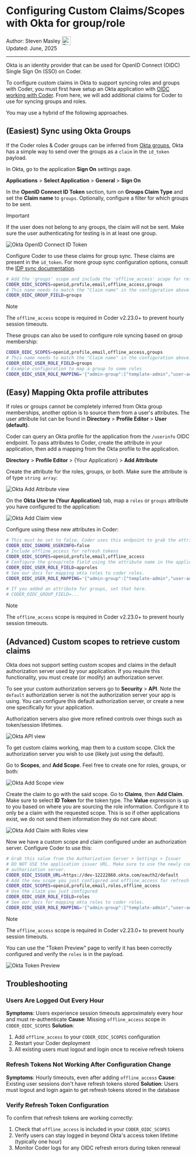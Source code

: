 # Configuring Custom Claims/Scopes with Okta for group/role

<div style="pad: 0px; margin: 0px;">
  <span style="vertical-align:middle;">Author: </span>
  <a href="https://github.com/Emyrk" style="text-decoration: none; color: inherit; margin-bottom: 0px;">
    <span style="vertical-align:middle;">Steven Masley</span>
    <img src="https://avatars.githubusercontent.com/u/5446298?v=4" alt="Steven Masley" width="24px" height="24px" style="vertical-align:middle; margin: 0px;"/>
  </a>
</div>
Updated: June, 2025

---

Okta is an identity provider that can be used for OpenID Connect (OIDC) Single
Sign On (SSO) on Coder.

To configure custom claims in Okta to support syncing roles and groups with
Coder, you must first have setup an Okta application with
[OIDC working with Coder](../admin/users/oidc-auth.md).
From here, we will add additional claims for Coder to use for syncing groups and
roles.

You may use a hybrid of the following approaches.

## (Easiest) Sync using Okta Groups

If the Coder roles & Coder groups can be inferred from
[Okta groups](https://help.okta.com/en-us/content/topics/users-groups-profiles/usgp-about-groups.htm),
Okta has a simple way to send over the groups as a `claim` in the `id_token`
payload.

In Okta, go to the application **Sign On** settings page.

**Applications** > **Select Application** > **General** > **Sign On**

In the **OpenID Connect ID Token** section, turn on **Groups Claim Type** and set
the **Claim name** to `groups`.
Optionally, configure a filter for which groups to be sent.

> [!IMPORTANT]
> If the user does not belong to any groups, the claim will not be sent.
> Make sure the user authenticating for testing is in at least one group.

![Okta OpenID Connect ID Token](../images/guides/okta/oidc_id_token.png)

Configure Coder to use these claims for group sync.
These claims are present in the `id_token`.
For more group sync configuration options, consult the [IDP sync documentation](../admin/users/idp-sync.md#group-sync).

```bash
# Add the 'groups' scope and include the 'offline_access' scope for refresh tokens
CODER_OIDC_SCOPES=openid,profile,email,offline_access,groups
# This name needs to match the "Claim name" in the configuration above.
CODER_OIDC_GROUP_FIELD=groups
```

> [!NOTE]
> The `offline_access` scope is required in Coder v2.23.0+ to prevent hourly session timeouts.

These groups can also be used to configure role syncing based on group
membership:

```bash
CODER_OIDC_SCOPES=openid,profile,email,offline_access,groups
# This name needs to match the "Claim name" in the configuration above.
CODER_OIDC_USER_ROLE_FIELD=groups
# Example configuration to map a group to some roles
CODER_OIDC_USER_ROLE_MAPPING='{"admin-group":["template-admin","user-admin"]}'
```

## (Easy) Mapping Okta profile attributes

If roles or groups cannot be completely inferred from Okta group memberships,
another option is to source them from a user's attributes.
The user attribute list can be found in **Directory** > **Profile Editor** > **User (default)**.

Coder can query an Okta profile for the application from the `/userinfo` OIDC endpoint.
To pass attributes to Coder, create the attribute in your application,
then add a mapping from the Okta profile to the application.

**Directory** > **Profile Editor** > {Your Application} > **Add Attribute**

Create the attribute for the roles, groups, or both. Make sure the attribute
is of type `string array`:

![Okta Add Attribute view](../images/guides/okta/add_attribute.png)

On the **Okta User to {Your Application}** tab, map a `roles` or `groups`
attribute you have configured to the application:

![Okta Add Claim view](../images/guides/okta/add_claim.png)

Configure using these new attributes in Coder:

```bash
# This must be set to false. Coder uses this endpoint to grab the attributes.
CODER_OIDC_IGNORE_USERINFO=false
# Include offline_access for refresh tokens
CODER_OIDC_SCOPES=openid,profile,email,offline_access
# Configure the group/role field using the attribute name in the application.
CODER_OIDC_USER_ROLE_FIELD=approles
# See our docs for mapping okta roles to coder roles.
CODER_OIDC_USER_ROLE_MAPPING='{"admin-group":["template-admin","user-admin"]}'

# If you added an attribute for groups, set that here.
# CODER_OIDC_GROUP_FIELD=...
```

> [!NOTE]
> The `offline_access` scope is required in Coder v2.23.0+ to prevent hourly session timeouts.

## (Advanced) Custom scopes to retrieve custom claims

Okta does not support setting custom scopes and claims in the default
authorization server used by your application.
If you require this functionality, you must create (or modify) an authorization server.

To see your custom authorization servers go to **Security** > **API**.
Note the `default` authorization server is not the authorization server your app is using.
You can configure this default authorization server, or create a new one specifically for your application.

Authorization servers also give more refined controls over things such as token/session lifetimes.

![Okta API view](../images/guides/okta/api_view.png)

To get custom claims working, map them to a custom scope.
Click the authorization server you wish to use (likely just using the default).

Go to **Scopes**, and **Add Scope**.
Feel free to create one for roles, groups, or both:

![Okta Add Scope view](../images/guides/okta/add_scope.png)

Create the claim to go with the said scope.
Go to **Claims**, then **Add Claim**.
Make sure to select **ID Token** for the token type.
The **Value** expression is up to you based on where you are sourcing the role information.
Configure it to only be a claim with the requested scope.
This is so if other applications exist, we do not send them information they do not care about:

![Okta Add Claim with Roles view](../images/guides/okta/add_claim_with_roles.png)

Now we have a custom scope and claim configured under an authorization server.
Configure Coder to use this:

```bash
# Grab this value from the Authorization Server > Settings > Issuer
# DO NOT USE the application issuer URL. Make sure to use the newly configured
# authorization server.
CODER_OIDC_ISSUER_URL=https://dev-12222860.okta.com/oauth2/default
# Add the new scope you just configured and offline_access for refresh tokens
CODER_OIDC_SCOPES=openid,profile,email,roles,offline_access
# Use the claim you just configured
CODER_OIDC_USER_ROLE_FIELD=roles
# See our docs for mapping okta roles to coder roles.
CODER_OIDC_USER_ROLE_MAPPING='{"admin-group":["template-admin","user-admin"]}'
```

> [!NOTE]
> The `offline_access` scope is required in Coder v2.23.0+ to prevent hourly session timeouts.

You can use the "Token Preview" page to verify it has been correctly configured
and verify the `roles` is in the payload.

![Okta Token Preview](../images/guides/okta/token_preview.png)

## Troubleshooting

### Users Are Logged Out Every Hour

**Symptoms**: Users experience session timeouts approximately every hour and must re-authenticate
**Cause**: Missing `offline_access` scope in `CODER_OIDC_SCOPES`
**Solution**:

1. Add `offline_access` to your `CODER_OIDC_SCOPES` configuration
1. Restart your Coder deployment
1. All existing users must logout and login once to receive refresh tokens

### Refresh Tokens Not Working After Configuration Change

**Symptoms**: Hourly timeouts, even after adding `offline_access`
**Cause**: Existing user sessions don't have refresh tokens stored
**Solution**: Users must logout and login again to get refresh tokens stored in the database

### Verify Refresh Token Configuration

To confirm that refresh tokens are working correctly:

1. Check that `offline_access` is included in your `CODER_OIDC_SCOPES`
1. Verify users can stay logged in beyond Okta's access token lifetime (typically one hour)
1. Monitor Coder logs for any OIDC refresh errors during token renewal
